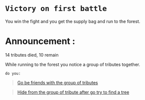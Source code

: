 # `Victory on first battle` 

You win the fight and you get the supply bag and run to the forest.

# Announcement :

14 tributes died, 10 remain 

While running to the forest you notice a group of tributes together.

`do you:`
> [Go be friends with the group of tributes](26-death.md)

> [Hide from the group of tribute after go try to find a tree](18-find-tree.md)